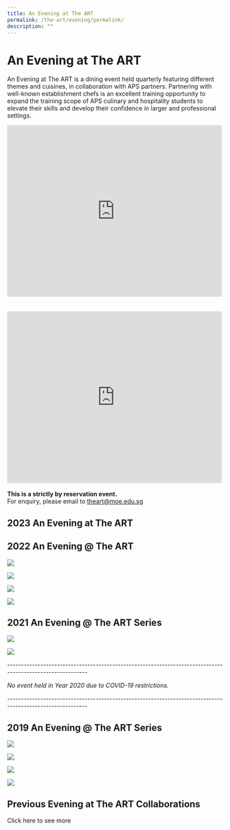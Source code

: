 ```yaml
---
title: An Evening at The ART
permalink: /the-art/evening/permalink/
description: ""
---
```

An Evening at The ART
====================
An Evening at The ART is a dining event held quarterly featuring different themes and cuisines, in collaboration with APS partners.
Partnering with well-known establishment chefs is an excellent training opportunity to expand the training scope of APS culinary and hospitality students to elevate their skills and develop their confidence in larger and professional settings.

<iframe allowfullscreen="true" width="500" height="400" frameborder="0" src="https://docs.google.com/presentation/d/e/2PACX-1vTR0IKFx0P4EvQ9Mwssbekfr3vhww6XvyUHw708mX0Io8YeXWNXYm9ow_0rWUwVnkTgl9gUDiUu5A47/embed?start=false&amp;loop=false&amp;delayms=3000" align="left"></iframe>
<br clear="left"><br><br>
<iframe src="https://docs.google.com/presentation/d/e/2PACX-1vS4rpDRoDyd-vChjrFBLuT45p0S-bTQrfg2YnuZCIuxt3RH-jfvGweRyndBUTgBjescHLJJFloaXYTa/embed?start=false&amp;loop=false&amp;delayms=3000" frameborder="0" width="500" height="400" allowfullscreen="true" align="left"></iframe>

<br clear="left"><br>
**This is a strictly by reservation event.**<br>
For enquiry, please email to <a href="mailto:theart@moe.edu.sg">theart@moe.edu.sg</a>

2023 An Evening at The ART
-------------------------





2022 An Evening @ The ART
-------------------------
![](/images/ART/eta202211.jpg)

![](/images/eta202208.jpg)

![](/images/ART/eta202205.jpg)

![](/images/ART/eta202203.jpg)

2021 An Evening @ The ART Series
--------------------------------

![](/images/ART/eta202111.jpg)

![](/images/ART/eta202109.jpg)


\-----------------------------------------------------------------------------------------------------------

*No event held in Year 2020 due to COVID-19 restrictions.*

\-----------------------------------------------------------------------------------------------------------

2019 An Evening @ The ART Series
--------------------------------

![](/images/ART/eta201911.jpg)

![](/images/ART/eta201908.jpg)

![](/images/ART/eta201905.jpg)

![](/images/ART/eta201903.jpg)



Previous Evening at The ART Collaborations
-----------------------------------------

Click here to see more
